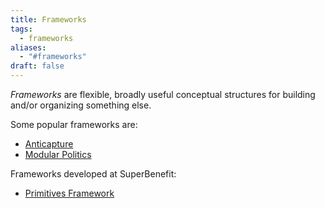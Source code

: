 ```yaml
---
title: Frameworks
tags:
  - frameworks
aliases:
  - "#frameworks"
draft: false
---
```


*Frameworks* are flexible, broadly useful conceptual structures for building and/or organizing something else.

Some popular frameworks are: 

- [Anticapture](library/Anticapture.md)
- [Modular Politics](library/Modular%20Politics.md)

Frameworks developed at SuperBenefit:

- [Primitives Framework](tags/primitives.md)
